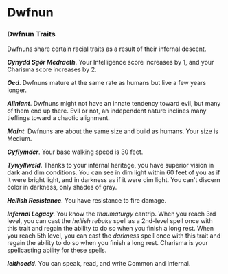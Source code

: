 # Dwfnun

### Dwfnun Traits

Dwfnuns share certain racial traits as a result of their infernal descent.

***Cynydd Sgôr Medraeth***. Your Intelligence score increases by 1, and your Charisma score increases by 2.

***Oed***. Dwfnuns mature at the same rate as humans but live a few years longer.

***Aliniant***. Dwfnuns might not have an innate tendency toward evil, but many of them end up there. Evil or not, an independent nature inclines many tieflings toward a chaotic alignment.

***Maint***. Dwfnuns are about the same size and build as humans. Your size is Medium.

***Cyflymder***. Your base walking speed is 30 feet.

***Tywyllweld***. Thanks to your infernal heritage, you have superior vision in dark and dim conditions. You can see in dim light within 60 feet of you as if it were bright light, and in darkness as if it were dim light. You can't discern color in darkness, only shades of gray.

***Hellish Resistance***. You have resistance to fire damage.

***Infernal Legacy***. You know the *thaumaturgy* cantrip. When you reach 3rd level, you can cast the *hellish rebuke* spell as a 2nd-level spell once with this trait and regain the ability to do so when you finish a long rest. When you reach 5th level, you can cast the *darkness* spell once with this trait and regain the ability to do so when you finish a long rest. Charisma is your spellcasting ability for these spells.

***Ieithoedd***. You can speak, read, and write Common and Infernal.